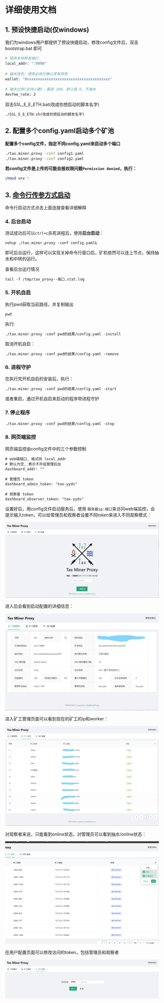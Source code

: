 # 详细使用文档

## 1. 预设快捷启动(仅windows)

我们为windows用户都提供了预设快捷启动，修改config文件后，双击bootstrap.bat 即可

```bash
# 程序本地转发端口
local_addr: ":9998"

# 抽水钱包，请务必自行确认其有效性
wallet: "0xxxxxxxxxxxxxxxxxxxxxxxxxxxxxxxxxxxxxx"

# 抽水比例(支持小数)，最高 100，默认值 0，不抽水
devfee_rate: 2
```

双击SSL_E_E_ETH.bat(改成你想启动的脚本名字)

```bash
./SSL_E_E_ETH.sh(改成你想启动的脚本名字)
```

## 2. 配置多个config.yaml启动多个矿池

**配置多个config文件，指定不同config.yaml来启动多个端口**

```bash
./tax.miner.proxy -conf config1.yaml
./tax.miner.proxy -conf config2.yaml
```

**若config文件是上传的可能会报权限问题```Permission denied```，执行：**

```bash
chmod u+x *
```

## 3. [命令行传参方式启动](old_readme.md)

命令行启动方式点击上面连接查看详细解释

### 4. 后台启动

测试成功后可以``ctrl+c``杀死进程后，使用**后台启动**：

```
nohup ./tax.miner.proxy -conf config.yaml&
```

即可后台运行，这样可以实现关掉命令行窗口后，矿机依然可以连上节点，保持抽水和中转的运行。

查看后台运行情况

```
tail -f /tmp/tax_proxy--端口.stat.log
```

### 5. 开机自启

执行pwd获取当前路径，并复制输出

```
pwd
```

执行:

```
./tax.miner.proxy -conf pwd的结果/config.yaml -install
```

取消开机自启：

```
./tax.miner.proxy -conf pwd的结果/config.yaml -remove
```

### 6. 进程守护

在执行完开机自启的安装后，执行：

```
./tax.miner.proxy -conf pwd的结果/config.yaml -start
```

或者重启，通过开机自启来启动的程序带进程守护

### 7. 停止程序

```
./tax.miner.proxy -conf pwd的结果/config.yaml -stop
```

### 8. 网页端监控

网页端监控由config文件中的三个参数控制

```
# web端端口, 格式同 local_addr
# 默认为空, 表示不开启管理后台
dashboard_addr: ""

# 管理员 token
dashboard_admin_token: "tax-yyds"

# 观察者 token
dashboard_observer_token: "tax-yyds"
```

设置好后，用config文件启动服务后，使用 ```服务器ip:端口```来访问web端监控，会提示输入token，可以给管理员和观察者设置不同token来进入不同观察模式：

![](images/1644855681.jpg)

进入后会看到启动配置的详细信息：

![](images/2.jpg)

进入矿工管理页面可以看到现在的矿工的ip和worker：

![](images/3.jpg)

对观察者来说，只能看到online状态，对管理员可以看到抽水/online状态：

![](images/5.png)

在用户配置页面可以修改访问的token，包括管理员和观察者

![](images/4.png)
